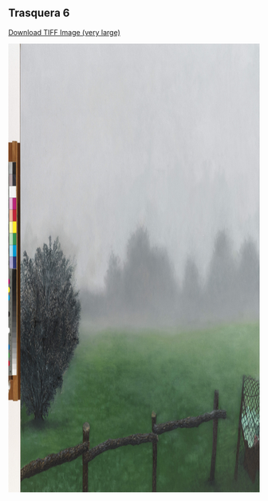## Trasquera 6

[Download TIFF Image (very large)](https://sigrid-paintings.s3.amazonaws.com/wetransfer_zigrid-photos-tiff-part-1-2_2024-05-31_1621/trasquera6.tif)

<img src="../assets/images/hires_trasquera6.jpg" height="900px" width="1200px" />

